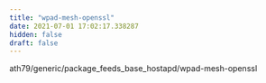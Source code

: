 ```yaml
---
title: "wpad-mesh-openssl"
date: 2021-07-01 17:02:17.338287
hidden: false
draft: false
---
```


ath79/generic/package_feeds_base_hostapd/wpad-mesh-openssl

